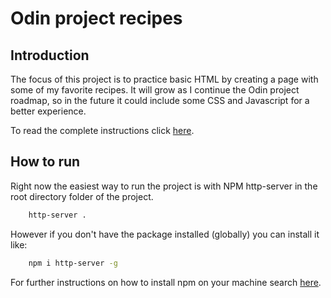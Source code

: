 # Odin project recipes

## Introduction

The focus of this project is to practice basic HTML by creating a page with some of my favorite recipes.
It will grow as I continue the Odin project roadmap, so in the future it could include some CSS and Javascript
for a better experience.

To read the complete instructions click [here](https://www.theodinproject.com/lessons/foundations-recipes).

## How to run

Right now the easiest way to run the project is with NPM http-server in the root directory folder of the project.

```bash
    http-server .
```

However if you don't have the package installed (globally) you can install it like:

```bash
    npm i http-server -g
```

For further instructions on how to install npm on your machine search [here](https://www.google.com).
